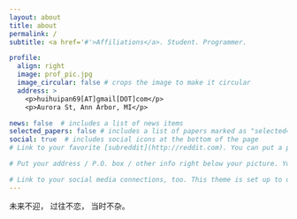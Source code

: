 ```yaml
---
layout: about
title: about
permalink: /
subtitle: <a href='#'>Affiliations</a>. Student. Programmer.

profile:
  align: right
  image: prof_pic.jpg
  image_circular: false # crops the image to make it circular
  address: >
    <p>huihuipan69[AT]gmail[DOT]com</p>
    <p>Aurora St, Ann Arbor, MI</p>

news: false  # includes a list of news items
selected_papers: false # includes a list of papers marked as "selected={true}"
social: true  # includes social icons at the bottom of the page
# Link to your favorite [subreddit](http://reddit.com). You can put a picture in, too. The code is already in, just name your picture `prof_pic.jpg` and put it in the `img/` folder.

# Put your address / P.O. box / other info right below your picture. You can also disable any these elements by editing `profile` property of the YAML header of your `_pages/about.md`. Edit `_bibliography/papers.bib` and Jekyll will render your [publications page](/al-folio/publications/) automatically.

# Link to your social media connections, too. This theme is set up to use [Font Awesome icons](http://fortawesome.github.io/Font-Awesome/) and [Academicons](https://jpswalsh.github.io/academicons/), like the ones below. Add your Facebook, Twitter, LinkedIn, Google Scholar, or just disable all of them.
---
```

未来不迎， 过往不恋， 当时不杂。


